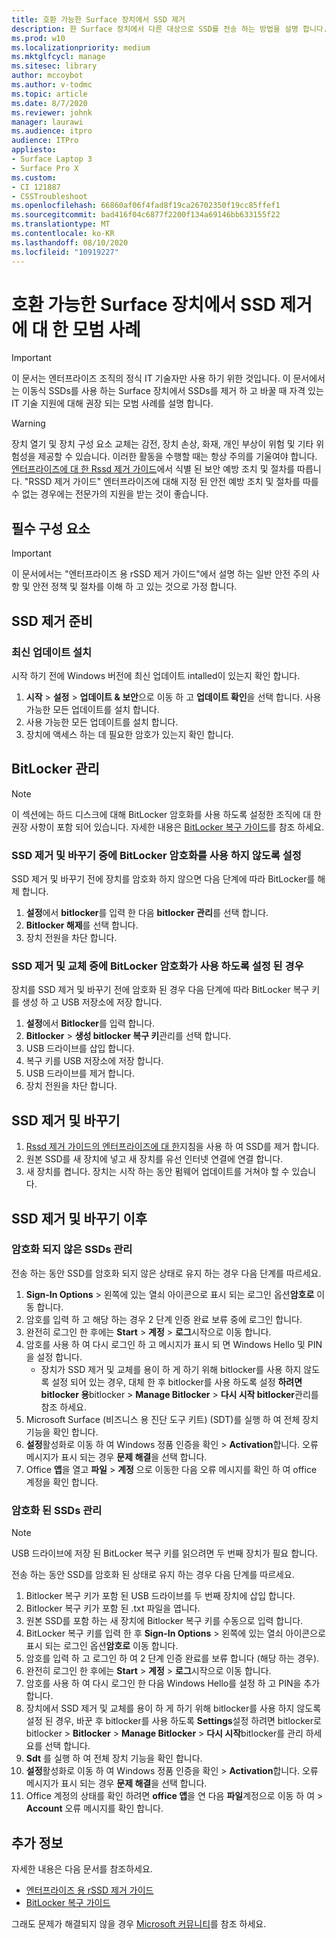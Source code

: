 ```yaml
---
title: 호환 가능한 Surface 장치에서 SSD 제거
description: 한 Surface 장치에서 다른 대상으로 SSD를 전송 하는 방법을 설명 합니다.
ms.prod: w10
ms.localizationpriority: medium
ms.mktglfcycl: manage
ms.sitesec: library
author: mccoybot
ms.author: v-todmc
ms.topic: article
ms.date: 8/7/2020
ms.reviewer: johnk
manager: laurawi
ms.audience: itpro
audience: ITPro
appliesto:
- Surface Laptop 3
- Surface Pro X
ms.custom:
- CI 121887
- CSSTroubleshoot
ms.openlocfilehash: 66860af06f4fad8f19ca26702350f19cc85ffef1
ms.sourcegitcommit: bad416f04c6877f2200f134a69146bb633155f22
ms.translationtype: MT
ms.contentlocale: ko-KR
ms.lasthandoff: 08/10/2020
ms.locfileid: "10919227"
---
```

# 호환 가능한 Surface 장치에서 SSD 제거에 대 한 모범 사례

> [!IMPORTANT]
> 이 문서는 엔터프라이즈 조직의 정식 IT 기술자만 사용 하기 위한 것입니다. 이 문서에서는 이동식 SSDs를 사용 하는 Surface 장치에서 SSDs를 제거 하 고 바꿀 때 자격 있는 IT 기술 지원에 대해 권장 되는 모범 사례를 설명 합니다. 

> [!WARNING]
> 장치 열기 및 장치 구성 요소 교체는 감전, 장치 손상, 화재, 개인 부상이 위험 및 기타 위험성을 제공할 수 있습니다.  이러한 활동을 수행할 때는 항상 주의를 기울여야 합니다. [엔터프라이즈에 대 한 Rssd 제거 가이드](https://www.microsoft.com/download/100440)에서 식별 된 보안 예방 조치 및 절차를 따릅니다. "RSSD 제거 가이드" 엔터프라이즈에 대해 지정 된 안전 예방 조치 및 절차를 따를 수 없는 경우에는 전문가의 지원을 받는 것이 좋습니다.

## 필수 구성 요소

> [!IMPORTANT]
> 이 문서에서는 "엔터프라이즈 용 rSSD 제거 가이드"에서 설명 하는 일반 안전 주의 사항 및 안전 정책 및 절차를 이해 하 고 있는 것으로 가정 합니다.

## SSD 제거 준비 

### 최신 업데이트 설치 

시작 하기 전에 Windows 버전에 최신 업데이트 intalled이 있는지 확인 합니다.

1.  **시작**  >  **설정**  >  **업데이트 & 보안**으로 이동 하 고 **업데이트 확인**을 선택 합니다. 사용 가능한 모든 업데이트를 설치 합니다. 
2. 사용 가능한 모든 업데이트를 설치 합니다.
3. 장치에 액세스 하는 데 필요한 암호가 있는지 확인 합니다.  
 
## BitLocker 관리 

> [!NOTE]
> 이 섹션에는 하드 디스크에 대해 BitLocker 암호화를 사용 하도록 설정한 조직에 대 한 권장 사항이 포함 되어 있습니다. 자세한 내용은 [BitLocker 복구 가이드](https://docs.microsoft.com/windows/security/information-protection/bitlocker/bitlocker-recovery-guide-plan)를 참조 하세요. 

### SSD 제거 및 바꾸기 중에 BitLocker 암호화를 사용 하지 않도록 설정

SSD 제거 및 바꾸기 전에 장치를 암호화 하지 않으면 다음 단계에 따라 BitLocker를 해제 합니다.

1.  **설정**에서 **bitlocker**를 입력 한 다음 **bitlocker 관리**를 선택 합니다. 
2.  **Bitlocker 해제**를 선택 합니다. 
3.  장치 전원을 차단 합니다. 

### SSD 제거 및 교체 중에 BitLocker 암호화가 사용 하도록 설정 된 경우

장치를 SSD 제거 및 바꾸기 전에 암호화 된 경우 다음 단계에 따라 BitLocker 복구 키를 생성 하 고 USB 저장소에 저장 합니다.

1.  **설정**에서 **Bitlocker**를 입력 합니다.
2. **Bitlocker**  > **생성 bitlocker 복구 키**관리를 선택 합니다.
2.  USB 드라이브를 삽입 합니다. 
3.  복구 키를 USB 저장소에 저장 합니다.  
4.  USB 드라이브를 제거 합니다.  
5.  장치 전원을 차단 합니다. 

## SSD 제거 및 바꾸기 

1.  [Rssd 제거 가이드의 엔터프라이즈에 대 한](https://www.microsoft.com/download/100440)지침을 사용 하 여 SSD를 제거 합니다. 
2. 원본 SSD를 새 장치에 넣고 새 장치를 유선 인터넷 연결에 연결 합니다.
2.  새 장치를 켭니다. 장치는 시작 하는 동안 펌웨어 업데이트를 거쳐야 할 수 있습니다.  
 
## SSD 제거 및 바꾸기 이후

### 암호화 되지 않은 SSDs 관리 

전송 하는 동안 SSD를 암호화 되지 않은 상태로 유지 하는 경우 다음 단계를 따르세요. 

1.  **Sign-In Options**  >  왼쪽에 있는 열쇠 아이콘으로 표시 되는 로그인 옵션**암호로** 이동 합니다.  
2.  암호를 입력 하 고 해당 하는 경우 2 단계 인증 완료 보류 중에 로그인 합니다.
3.  완전히 로그인 한 후에는 **Start**  >  **계정**  >  **로그**시작으로 이동 합니다.  
4.  암호를 사용 하 여 다시 로그인 하 고 메시지가 표시 되 면 Windows Hello 및 PIN을 설정 합니다. 
    - 장치가 SSD 제거 및 교체를 용이 하 게 하기 위해 bitlocker를 사용 하지 않도록 설정 되어 있는 경우, 대체 한 후 bitlocker를 사용 하도록 설정 **하려면 bitlocker 용**bitlocker  >  **Manage Bitlocker**  >  **다시 시작 bitlocker**관리를 참조 하세요.  
6.  Microsoft Surface (비즈니스 용 진단 도구 키트) (SDT)를 실행 하 여 전체 장치 기능을 확인 합니다.  
7.  **설정**활성화로 이동 하 여 Windows 정품 인증을 확인  >  **Activation**합니다.  오류 메시지가 표시 되는 경우 **문제 해결**을 선택 합니다. 
8.  Office **앱**을 열고 **파일**  >  **계정** 으로 이동한 다음 오류 메시지를 확인 하 여 office 계정을 확인 합니다.  

### 암호화 된 SSDs 관리 

> [!NOTE]
> USB 드라이브에 저장 된 BitLocker 복구 키를 읽으려면 두 번째 장치가 필요 합니다. 

전송 하는 동안 SSD를 암호화 된 상태로 유지 하는 경우 다음 단계를 따르세요.

1.  Bitlocker 복구 키가 포함 된 USB 드라이브를 두 번째 장치에 삽입 합니다. 
2.  Bitlocker 복구 키가 포함 된 .txt 파일을 엽니다. 
3.  원본 SSD를 포함 하는 새 장치에 Bitlocker 복구 키를 수동으로 입력 합니다.  
4.  BitLocker 복구 키를 입력 한 후 **Sign-In Options**  >  왼쪽에 있는 열쇠 아이콘으로 표시 되는 로그인 옵션**암호로** 이동 합니다.  
5.  암호를 입력 하 고 로그인 하 여 2 단계 인증 완료를 보류 합니다 (해당 하는 경우).
6.  완전히 로그인 한 후에는 **Start**  >  **계정**  >  **로그**시작으로 이동 합니다.  
7.  암호를 사용 하 여 다시 로그인 한 다음 Windows Hello를 설정 하 고 PIN을 추가 합니다. 
8.  장치에서 SSD 제거 및 교체를 용이 하 게 하기 위해 bitlocker를 사용 하지 않도록 설정 된 경우, 바꾼 후 bitlocker를 사용 하도록 **Settings**설정 하려면 bitlocker로 bitlocker  >  **Bitlocker**  >  **Manage Bitlocker**  >  **다시 시작**bitlocker를 관리 하세요를 선택 합니다.  
9.  **Sdt** 를 실행 하 여 전체 장치 기능을 확인 합니다.  
10. **설정**활성화로 이동 하 여 Windows 정품 인증을 확인  >  **Activation**합니다.  오류 메시지가 표시 되는 경우 **문제 해결**을 선택 합니다.
11. Office 계정의 상태를 확인 하려면 **office 앱**을 연 다음 **파일**계정으로 이동 하 여  >  **Account** 오류 메시지를 확인 합니다.

## 추가 정보 

자세한 내용은 다음 문서를 참조하세요.

- [엔터프라이즈 용 rSSD 제거 가이드](https://www.microsoft.com/download/100440)
- [BitLocker 복구 가이드](https://docs.microsoft.com/windows/security/information-protection/bitlocker/bitlocker-recovery-guide-plan)

그래도 문제가 해결되지 않을 경우 [Microsoft 커뮤니티](https://answers.microsoft.com/)를 참조 하세요.